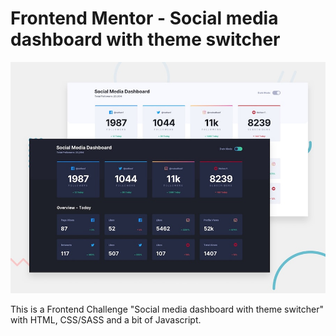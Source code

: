 # Frontend Mentor - Social media dashboard with theme switcher

![Design preview for the Social media dashboard with theme switcher coding challenge](./design/desktop-preview.jpg)

This is a Frontend Challenge "Social media dashboard with theme switcher" with HTML, CSS/SASS and a bit of Javascript.
